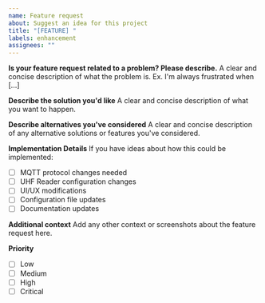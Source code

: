 ```yaml
---
name: Feature request
about: Suggest an idea for this project
title: "[FEATURE] "
labels: enhancement
assignees: ""
---
```


**Is your feature request related to a problem? Please describe.**
A clear and concise description of what the problem is. Ex. I'm always frustrated when [...]

**Describe the solution you'd like**
A clear and concise description of what you want to happen.

**Describe alternatives you've considered**
A clear and concise description of any alternative solutions or features you've considered.

**Implementation Details**
If you have ideas about how this could be implemented:

- [ ] MQTT protocol changes needed
- [ ] UHF Reader configuration changes
- [ ] UI/UX modifications
- [ ] Configuration file updates
- [ ] Documentation updates

**Additional context**
Add any other context or screenshots about the feature request here.

**Priority**

- [ ] Low
- [ ] Medium
- [ ] High
- [ ] Critical
